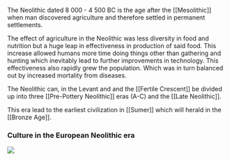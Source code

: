 The Neolithic dated 8 000 - 4 500 BC is the age after the [[Mesolithic]] when man discovered agriculture and therefore settled in permanent settlements.

The effect of agriculture in the Neolithic was less diversity in food and nutrition but a huge leap in effectiveness in production of said food. This increase allowed humans more time doing things other than gathering and hunting which inevitably lead to further improvements in technology. This effectiveness also rapidly grew the population. Which was in turn balanced out by increased mortality from diseases.

The Neolithic can, in the Levant and and the [[Fertile Crescent]] be divided up into three [[Pre-Pottery Neolithic]] eras (A-C) and the [[Late Neolithic]].

This era lead to the earliest civilization in [[Sumer]] which will herald in the [[Bronze Age]].

### Culture in the European Neolithic era
![](https://upload.wikimedia.org/wikipedia/commons/thumb/2/2e/European-late-neolithic-english.svg/1024px-European-late-neolithic-english.svg.png)

